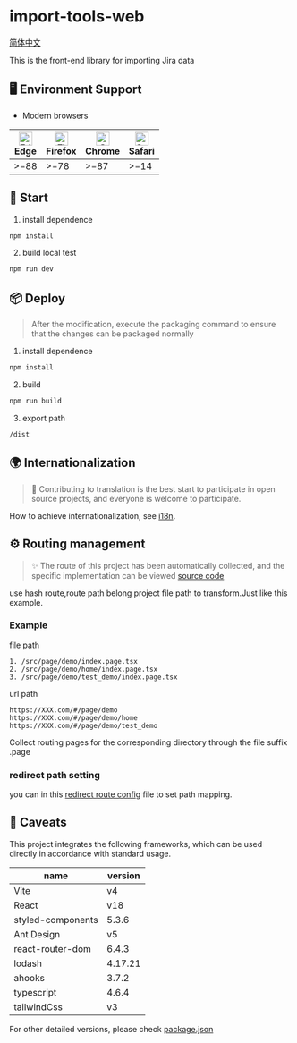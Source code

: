 # import-tools-web

[简体中文](./documents/zh-Hans/README.md)

This is the front-end library for importing Jira data

## 🖥 Environment Support

- Modern browsers

| [<img src="https://raw.githubusercontent.com/alrra/browser-logos/master/src/edge/edge_48x48.png" alt="Edge" width="24px" height="24px" />](http://godban.github.io/browsers-support-badges/)<br>Edge | [<img src="https://raw.githubusercontent.com/alrra/browser-logos/master/src/firefox/firefox_48x48.png" alt="Firefox" width="24px" height="24px" />](http://godban.github.io/browsers-support-badges/)<br>Firefox | [<img src="https://raw.githubusercontent.com/alrra/browser-logos/master/src/chrome/chrome_48x48.png" alt="Chrome" width="24px" height="24px" />](http://godban.github.io/browsers-support-badges/)<br>Chrome | [<img src="https://raw.githubusercontent.com/alrra/browser-logos/master/src/safari/safari_48x48.png" alt="Safari" width="24px" height="24px" />](http://godban.github.io/browsers-support-badges/)<br>Safari |
| --- | --- | --- | --- |
| >=88 | >=78 | >=87 | >=14 |

## 🚀 Start
1. install dependence
```bash
npm install
```
2. build local test
```bash
npm run dev
```

## 📦 Deploy
> After the modification, execute the packaging command to ensure that the changes can be packaged normally
1. install dependence
```bash
npm install
```
2. build
```bash
npm run build
```
3. export path
```
/dist
```

## 🌍 Internationalization
> 👏 Contributing to translation is the best start to participate in open source projects, and everyone is welcome to participate.

How to achieve internationalization, see [i18n](./documents/i18n/i18n-en.md).

## ⚙️ Routing management
> ✨ The route of this project has been automatically collected, and the specific implementation can be viewed [source code](./src/router/index.tsx)

use hash route,route path belong project file path to transform.Just like this example.

### Example
file path
```
1. /src/page/demo/index.page.tsx
2. /src/page/demo/home/index.page.tsx
3. /src/page/demo/test_demo/index.page.tsx
```
url path
```
https://XXX.com/#/page/demo
https://XXX.com/#/page/demo/home
https://XXX.com/#/page/demo/test_demo
```
Collect routing pages for the corresponding directory through the file suffix .page

### redirect path setting
you can in this [redirect route config](./src//router/routes.ts) file to set path mapping.

## 🔔 Caveats
This project integrates the following frameworks, which can be used directly in accordance with standard usage.

| name | version |
| - | - |
| Vite | v4 |
| React | v18 |
| styled-components | 5.3.6 |
| Ant Design | v5 |
| react-router-dom | 6.4.3 |
| lodash | 4.17.21 |
| ahooks | 3.7.2 |
| typescript| 4.6.4 |
| tailwindCss | v3 |

For other detailed versions, please check [package.json](./package.json)
